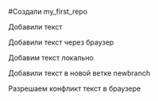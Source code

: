 #Создали my_first_repo

Добавили текст

Добавили текст через браузер

Добавим текст локально

Добавили текст в новой ветке newbranch

Разрешаем конфликт текст в браузере
